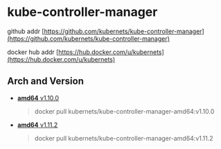 # kube-controller-manager

github addr [https://github.com/kubernets/kube-controller-manager](https://github.com/kubernets/kube-controller-manager)

docker hub addr [https://hub.docker.com/u/kubernets](https://hub.docker.com/u/kubernets)

## Arch and Version

- [**amd64** v1.10.0](https://hub.docker.com/r/kubernets/kube-controller-manager-amd64)

    > docker pull kubernets/kube-controller-manager-amd64:v1.10.0

- [**amd64** v1.11.2](https://hub.docker.com/r/kubernets/kube-controller-manager-amd64)

    > docker pull kubernets/kube-controller-manager-amd64:v1.11.2
